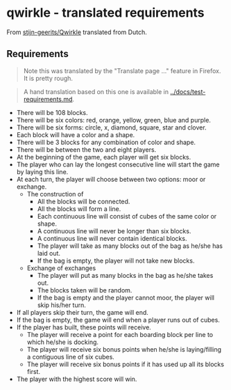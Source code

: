# qwirkle - translated requirements

From [stijn-geerits/Qwirkle](https://github.com/stijn-geerits/Qwirkle?tab=readme-ov-file#requirements) translated from Dutch.


## Requirements

> Note this was translated by the "Translate page ..." feature in Firefox. It is pretty rough.

> A hand translation based on this one is available in [../docs/test-requirements.md](../docs/test-requirements.md).

  -  There will be 108 blocks.
  -  There will be six colors: red, orange, yellow, green, blue and purple.
  -  There will be six forms: circle, x, diamond, square, star and clover.
  -  Each block will have a color and a shape.
  -  There will be 3 blocks for any combination of color and shape.
  -  There will be between the two and eight players.
  -  At the beginning of the game, each player will get six blocks.
  -  The player who can lay the longest consecutive line will start the game by laying this line.
  -  At each turn, the player will choose between two options: moor or exchange.
       - The construction of
            - All the blocks will be connected.
            - All the blocks will form a line.
            - Each continuous line will consist of cubes of the same color or shape.
            - A continuous line will never be longer than six blocks.
            - A continuous line will never contain identical blocks.
            - The player will take as many blocks out of the bag as he/she has laid out.
            - If the bag is empty, the player will not take new blocks.
        - Exchange of exchanges
           -  The player will put as many blocks in the bag as he/she takes out.
           -  The blocks taken will be random.
           -  If the bag is empty and the player cannot moor, the player will skip his/her turn.
  -  If all players skip their turn, the game will end.
  -  If the bag is empty, the game will end when a player runs out of cubes.
  -  If the player has built, these points will receive.
        - The player will receive a point for each boarding block per line to which he/she is docking.
        - The player will receive six bonus points when he/she is laying/filling a contiguous line of six cubes.
        - The player will receive six bonus points if it has used up all its blocks first.
  -  The player with the highest score will win.
